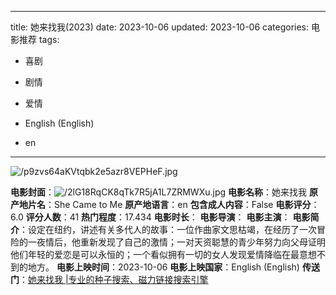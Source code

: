 
---
title: 她来找我(2023)
date: 2023-10-06
updated: 2023-10-06
categories: 电影推荐
tags:

- 喜剧
- 剧情
- 爱情

- English (English)
- en
---

<img src="https://image.tmdb.org/t/p/original/p9zvs64aKVtqbk2e5azr8VEPHeF.jpg" alt="/p9zvs64aKVtqbk2e5azr8VEPHeF.jpg" title="/p9zvs64aKVtqbk2e5azr8VEPHeF.jpg">

**电影封面**：<img src="https://image.tmdb.org/t/p/w200/2lG18RqCK8qTk7R5jA1L7ZRMWXu.jpg" alt="/2lG18RqCK8qTk7R5jA1L7ZRMWXu.jpg" title="/2lG18RqCK8qTk7R5jA1L7ZRMWXu.jpg">
**电影名称**：她来找我
**原产地片名**：She Came to Me
**原产地语言**：en
**包含成人内容**：False
**电影评分**：6.0
**评分人数**：41
**热门程度**：17.434
**电影时长**：
**电影导演**：
**电影主演**：
**电影简介**：设定在纽约，讲述有关多代人的故事：一位作曲家文思枯竭，在经历了一次冒险的一夜情后，他重新发现了自己的激情；一对天资聪慧的青少年努力向父母证明他们年轻的爱恋是可以永恒的；一个看似拥有一切的女人发现爱情降临在最意想不到的地方。
**电影上映时间**：2023-10-06
**电影上映国家**：English (English)
**传送门**：[她来找我 |专业的种子搜索、磁力链接搜索引擎](https://movie.amd794.com:2083/?search=She%20Came%20to%20Me&ordering=&mode=match_phrase&page_size=10&page=1)


